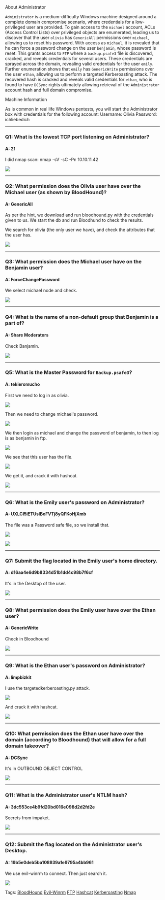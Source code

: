 
About Administrator

`Administrator` is a medium-difficulty Windows machine designed around a complete domain compromise scenario, where credentials for a low-privileged user are provided. To gain access to the `michael` account, ACLs (Access Control Lists) over privileged objects are enumerated, leading us to discover that the user `olivia` has `GenericAll` permissions over `michael`, allowing us to reset his password. With access as `michael`, it is revealed that he can force a password change on the user `benjamin`, whose password is reset. This grants access to `FTP` where a `backup.psafe3` file is discovered, cracked, and reveals credentials for several users. These credentials are sprayed across the domain, revealing valid credentials for the user `emily`. Further enumeration shows that `emily` has `GenericWrite` permissions over the user `ethan`, allowing us to perform a targeted Kerberoasting attack. The recovered hash is cracked and reveals valid credentials for `ethan`, who is found to have `DCSync` rights ultimately allowing retrieval of the `Administrator` account hash and full domain compromise.


Machine Information

As is common in real life Windows pentests, you will start the Administrator box with credentials for the following account: Username: Olivia Password: ichliebedich

___
### Q1: What is the lowest TCP port listening on Administrator?

#### A: 21

I did nmap scan: nmap -sV -sC -Pn 10.10.11.42

![](../../Img/Pasted%20image%2020250502141356.png)

___

### Q2: What permission does the Olivia user have over the Michael user (as shown by BloodHound)?

#### A: GenericAll

As per the hint, we download and run bloodhound.py  with the credentials given to us. We start the db and run Bloodhund to check the results.

We search for olivia (the only user we have), and check the attributes that the user has.

![](../../Img/Pasted%20image%2020250502150237.png)

___

### Q3: What permission does the Michael user have on the Benjamin user?

#### A: ForceChangePassword

We select michael node and check.

![](../../Img/Pasted%20image%2020250502151431.png)

___

### Q4: What is the name of a non-default group that Benjamin is a part of?

#### A: Share Moderators

Check Banjamin.

![](../../Img/Pasted%20image%2020250502151559.png)

___

### Q5: What is the Master Password for `Backup.psafe3`?

#### A: tekieromucho

First we need to log in as olivia.

![](../../Img/Pasted%20image%2020250502155230.png)

Then we need to change michael's password.

![](../../Img/Pasted%20image%2020250502155313.png)

We then login as michael and change the password of benjamin, to then log is as benjamin in ftp.

![](../../Img/Pasted%20image%2020250502155432.png)

We see that this user has the file.

![](../../Img/Pasted%20image%2020250502155504.png)

We get it, and crack it with hashcat.

![](../../Img/Pasted%20image%2020250502155124.png)

___

### Q6: What is the Emily user's password on Administrator?

#### A: UXLCI5iETUsIBoFVTj8yQFKoHjXmb

The file was a Password safe file, so we install that.

![](../../Img/Pasted%20image%2020250502155733.png)

![](../../Img/Pasted%20image%2020250502160036.png)

___

### Q7: Submit the flag located in the Emily user's home directory.

#### A: d16aa4e6d9b8334d51b1dd4c98b7f6cf

It's in the Desktop of the user.

![](../../Img/Pasted%20image%2020250502160400.png)

___

### Q8: What permission does the Emily user have over the Ethan user?

#### A: GenericWrite

Check in Bloodhound

![](../../Img/Pasted%20image%2020250502160504.png)

___

### Q9: What is the Ethan user's password on Administrator?

#### A: limpbizkit

I use the targetedkerberoasting.py attack.

![](../../Img/Pasted%20image%2020250502164924.png)

And crack it with hashcat.

![](../../Img/Pasted%20image%2020250502165119.png)

___

### Q10: What permission does the Ethan user have over the domain (according to Bloodhound) that will allow for a full domain takeover?

#### A: DCSync

It's in OUTBOUND OBJECT CONTROL

![](../../Img/Pasted%20image%2020250502165524.png)

___

### Q11: What is the Administrator user's NTLM hash?

#### A: 3dc553ce4b9fd20bd016e098d2d2fd2e

Secrets from impaket.

![](../../Img/Pasted%20image%2020250502165856.png)

___

### Q12: Submit the flag located on the Administrator user's Desktop.

#### A: 19b5e0deb5ba108939a1e9795a4bb961

We use evil-winrm to connect.
Then just search it.

![](../../Img/Pasted%20image%2020250502170510.png)


Tags: [BloodHound](../../Index/BloodHound.md) [Evil-Winrm](../../Index/Evil-Winrm.md) [FTP](../../Index/FTP.md) [Hashcat](../../Index/Hashcat.md) [Kerberoasting](../../Index/Kerberoasting.md) [Nmap](../../Index/Nmap.md) 